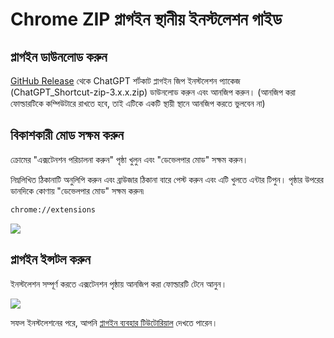 # Chrome ZIP প্লাগইন স্থানীয় ইনস্টলেশন গাইড

## প্লাগইন ডাউনলোড করুন

[GitHub Release](https://github.com/rockbenben/ChatGPT-Shortcut/releases/latest) থেকে ChatGPT শর্টকাট প্লাগইন জিপ ইনস্টলেশন প্যাকেজ (ChatGPT_Shortcut-zip-3.x.x.zip) ডাউনলোড করুন এবং আনজিপ করুন। (আনজিপ করা ফোল্ডারটিকে কম্পিউটারে রাখতে হবে, তাই এটিকে একটি স্থায়ী স্থানে আনজিপ করতে ভুলবেন না)

## বিকাশকারী মোড সক্ষম করুন

ক্রোমের "এক্সটেনশন পরিচালনা করুন" পৃষ্ঠা খুলুন এবং "ডেভেলপার মোড" সক্ষম করুন।

নিম্নলিখিত ঠিকানাটি অনুলিপি করুন এবং ব্রাউজার ঠিকানা বারে পেস্ট করুন এবং এটি খুলতে এন্টার টিপুন। পৃষ্ঠার উপরের ডানদিকে কোণায় "ডেভেলপার মোড" সক্ষম করুন৷

```txt
chrome://extensions
```

![](https://img.newzone.top/2024-08-12-22-05-52.png?imageMogr2/format/webp)

## প্লাগইন ইন্সটল করুন

ইনস্টলেশন সম্পূর্ণ করতে এক্সটেনশন পৃষ্ঠায় আনজিপ করা ফোল্ডারটি টেনে আনুন।

![](https://img.newzone.top/2024-08-12-22-27-47.png?imageMogr2/format/webp)

সফল ইনস্টলেশনের পরে, আপনি [প্লাগইন ব্যবহার টিউটোরিয়াল](./usage.md) দেখতে পারেন।
